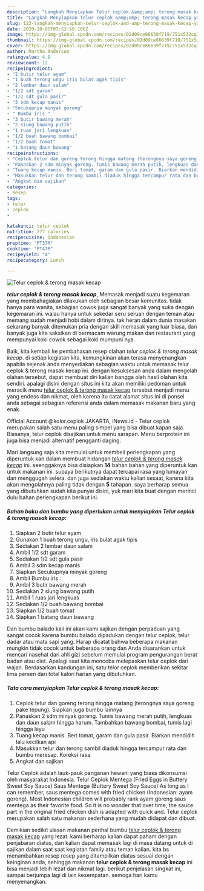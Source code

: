 ```yaml
---
description: "Langkah Menyiapkan Telur ceplok &amp;amp; terong masak kecap yang Bisa Manjain Lidah"
title: "Langkah Menyiapkan Telur ceplok &amp;amp; terong masak kecap yang Bisa Manjain Lidah"
slug: 123-langkah-menyiapkan-telur-ceplok-and-amp-terong-masak-kecap-yang-bisa-manjain-lidah
date: 2020-10-05T07:53:58.106Z
image: https://img-global.cpcdn.com/recipes/02d09ce86639f719/751x532cq70/telur-ceplok-terong-masak-kecap-foto-resep-utama.jpg
thumbnail: https://img-global.cpcdn.com/recipes/02d09ce86639f719/751x532cq70/telur-ceplok-terong-masak-kecap-foto-resep-utama.jpg
cover: https://img-global.cpcdn.com/recipes/02d09ce86639f719/751x532cq70/telur-ceplok-terong-masak-kecap-foto-resep-utama.jpg
author: Martha Anderson
ratingvalue: 4.9
reviewcount: 12
recipeingredient:
- "2 butir telur ayam"
- "1 buah terong ungu iris bulat agak tipis"
- "2 lembar daun salam"
- "1/2 sdt garam"
- "1/2 sdt gula pasir"
- "3 sdm kecap manis"
- "Secukupnya minyak goreng"
- " Bumbu iris "
- "3 butir bawang merah"
- "2 siung bawang putih"
- "1 ruas jari lengkuas"
- "1/2 buah bawang bombai"
- "1/2 buah tomat"
- "1 batang daun bawang"
recipeinstructions:
- "Ceplok telur dan goreng terong hingga matang (terongnya saya goreng pake tepung). Siapkan juga bumbu lainnya"
- "Panaskan 2 sdm minyak goreng. Tumis bawang merah putih, lengkuas dan daun salam hingga harum. Tambahkan bawang bombai, tumis lagi hingga layu"
- "Tuang kecap manis. Beri tomat, garam dan gula pasir. Biarkan mendidih lalu kecilkan api"
- "Masukkan telur dan terong sambil diaduk hingga tercampur rata dan bumbu meresap. Koreksi rasa"
- "Angkat dan sajikan"
categories:
- Resep
tags:
- telur
- ceplok
- 

katakunci: telur ceplok  
nutrition: 277 calories
recipecuisine: Indonesian
preptime: "PT37M"
cooktime: "PT47M"
recipeyield: "4"
recipecategory: Lunch

---
```



![Telur ceplok &amp; terong masak kecap](https://img-global.cpcdn.com/recipes/02d09ce86639f719/751x532cq70/telur-ceplok-terong-masak-kecap-foto-resep-utama.jpg)

<b><i>telur ceplok &amp; terong masak kecap</i></b>, Memasak menjadi suatu kegemaran yang membahagiakan dilakukan oleh sebagian besar komunitas. tidak hanya para wanita, sebagian cowok juga sangat banyak yang suka dengan kegemaran ini. walau hanya untuk sekedar seru seruan dengan teman atau memang sudah menjadi hobi dalam dirinya. tak heran dalam dunia masakan sekarang banyak ditemukan pria dengan skill memasak yang luar biasa, dan banyak juga kita saksikan di bermacam warung makan dan restaurant yang mempunyai koki cowok sebagai koki mumpuni nya.

Baik, kita kembali ke pembahasan resep olahan <i>telur ceplok &amp; terong masak kecap</i>. di setiap kegiatan kita, kemungkinan akan terasa menyenangkan apabila sejenak anda menyediakan sebagian waktu untuk memasak telur ceplok &amp; terong masak kecap ini. dengan kesuksesan anda dalam mengolah olahan tersebut, dapat membuat diri kalian bangga oleh hasil olahan kita sendiri. apalagi disini dengan situs ini kita akan memiliki pedoman untuk meracik menu <u>telur ceplok &amp; terong masak kecap</u> tersebut menjadi menu yang endess dan nikmat, oleh karena itu catat alamat situs ini di ponsel anda sebagai sebagian referensi anda dalam memasak makanan baru yang enak.

Official Account @kolor.ceplok JAKARTA, iNews.id - Telur ceplok merupakan salah satu menu paling simpel yang bisa dibuat kapan saja. Biasanya, telur ceplok disajikan untuk menu sarapan. Menu berprotein ini juga bisa menjadi alternatif pengganti daging.


Mari langsung saja kita memulai untuk membeli perlengkapan yang diperuntuk kan dalam membuat hidangan <u><i>telur ceplok &amp; terong masak kecap</i></u> ini. seenggaknya bisa disiapkan <b>14</b> bahan bahan yang diperuntuk kan untuk makanan ini. supaya berikutnya dapat tercapai rasa yang lumayan dan menggugah selera. dan juga sediakan waktu kalian sesaat, karena kita akan mengolahnya paling tidak dengan <b>5</b> tahapan. saya berharap semua yang dibutuhkan sudah kita punyai disini, yuk mari kita buat dengan merinci dulu bahan perlengkapan berikut ini.

<!--inarticleads1-->

##### Bahan baku dan bumbu yang diperlukan untuk menyiapkan Telur ceplok &amp; terong masak kecap:

1. Siapkan 2 butir telur ayam
1. Gunakan 1 buah terong ungu, iris bulat agak tipis
1. Sediakan 2 lembar daun salam
1. Ambil 1/2 sdt garam
1. Sediakan 1/2 sdt gula pasir
1. Ambil 3 sdm kecap manis
1. Siapkan Secukupnya minyak goreng
1. Ambil  Bumbu iris :
1. Ambil 3 butir bawang merah
1. Sediakan 2 siung bawang putih
1. Ambil 1 ruas jari lengkuas
1. Sediakan 1/2 buah bawang bombai
1. Siapkan 1/2 buah tomat
1. Siapkan 1 batang daun bawang


Dan bumbu balado kali ini akan kami sajikan dengan perpaduan yang sangat cocok karena bumbu balado dipadukan dengan telur ceplok, telur dadar atau mata sapi yang. Harap dicatat bahwa beberapa makanan mungkin tidak cocok untuk beberapa orang dan Anda disarankan untuk mencari nasehat dari ahli gizi sebelum memulai program pengurangan berat badan atau diet. Apalagi saat kita mencoba melepaskan telur ceplok dari wajan. Berdasarkan kandungan ini, satu telor ceplok memberikan sekitar lima persen dari total kalori harian yang dibutuhkan. 

<!--inarticleads2-->

##### Tata cara menyiapkan Telur ceplok &amp; terong masak kecap:

1. Ceplok telur dan goreng terong hingga matang (terongnya saya goreng pake tepung). Siapkan juga bumbu lainnya
1. Panaskan 2 sdm minyak goreng. Tumis bawang merah putih, lengkuas dan daun salam hingga harum. Tambahkan bawang bombai, tumis lagi hingga layu
1. Tuang kecap manis. Beri tomat, garam dan gula pasir. Biarkan mendidih lalu kecilkan api
1. Masukkan telur dan terong sambil diaduk hingga tercampur rata dan bumbu meresap. Koreksi rasa
1. Angkat dan sajikan


Telur Ceplok adalah lauk-pauk panganan hewani yang biasa dikonsumsi oleh masyarakat Indonesia. Telur Ceplok Mentega (Fried Eggs in Buttery Sweet Soy Sauce) Saus Mentega (Buttery Sweet Soy Sauce) As long as I can remember, saus mentega comes with fried chicken (Indonesian: ayam goreng). Most Indonesian children will probably rank ayam goreng saus mentega as their favorite food. So it is no wonder that over time, the sauce part in the original fried chicken dish is adapted with quick and. Telur ceplok merupakan salah satu makanan sederhana yang mudah didapat dan dibuat. 

Demikian sedikit ulasan makanan perihal bumbu <u>telur ceplok &amp; terong masak kecap</u> yang lezat. kami berharap kalian dapat paham dengan penjabaran diatas, dan kalian dapat memasak lagi di masa datang untuk di sajikan dalam saat saat kegiatan family atau teman kalian. kita bs menambahkan resep resep yang ditampilkan diatas sesuai dengan keinginan anda, sehingga makanan <b>telur ceplok &amp; terong masak kecap</b> ini bisa menjadi lebih lezat dan nikmat lagi. berikut penjelasan singkat ini, sampai berjumpa lagi di lain kesempatan. semoga hari kamu menyenangkan.
